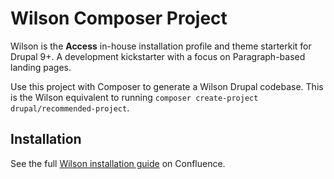 # Wilson Composer Project

Wilson is the **Access** in-house installation profile and theme starterkit for Drupal 9+. A development kickstarter with a focus on Paragraph-based landing pages.

Use this project with Composer to generate a Wilson Drupal codebase. This is the Wilson equivalent to running `composer create-project drupal/recommended-project`.

## Installation

See the full [Wilson installation guide](https://accessdigital.atlassian.net/wiki/spaces/AD/pages/2220916744/Installation+steps) on Confluence.
